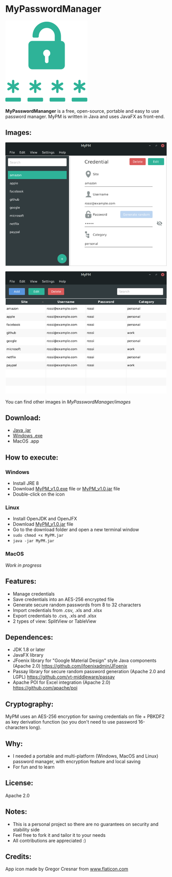 # MyPasswordManager

![GitHub Logo](/images/logo.png)

**MyPasswordMananger** is a free, open-source, portable and easy to use password manager.
MyPM is written in Java and uses JavaFX as front-end.

## Images:
![GitHub Logo](/images/splitView.png)

![GitHub Logo](/images/tableView.png)

You can find other images in *MyPasswordManager/images*

## Download:
* [Java .jar](https://github.com/davidecocca/MyPasswordManager/releases/download/v1.0/MyPM_v1.0.jar)
* [Windows .exe](https://github.com/davidecocca/MyPasswordManager/releases/download/v1.0/MyPM_v1.0.exe)
* MacOS .app

## How to execute:

### Windows
* Install JRE 8
* Download [MyPM_v1.0.exe](https://github.com/davidecocca/MyPasswordManager/releases/download/v1.0/MyPM_v1.0.jar) file or [MyPM_v1.0.jar](https://github.com/davidecocca/MyPasswordManager/releases/download/v1.0/MyPM_v1.0.exe) file
* Double-click on the icon

### Linux
* Install OpenJDK and OpenJFX
* Download [MyPM_v1.0.jar](https://github.com/davidecocca/MyPasswordManager/releases/download/v1.0/MyPM_v1.0.jar) file
* Go to the download folder and open a new terminal window
* <code>sudo chmod +x MyPM.jar</code>
* <code>java -jar MyPM.jar </code>

### MacOS
*Work in progress*

## Features:
* Manage credentials
* Save credentials into an AES-256 encrypted file
* Generate secure random passwords from 8 to 32 characters
* Import credentials from .csv, .xls and .xlsx
* Export credentials to .cvs, .xls and .xlsx
* 2 types of view: SplitView or TableView

## Dependences:
* JDK 1.8 or later
* JavaFX library
* JFoenix library for "Google Material Design" style Java components (Apache 2.0)
https://github.com/jfoenixadmin/JFoenix
* Passay library for secure random password generation (Apache 2.0 and LGPL)
https://github.com/vt-middleware/passay
* Apache POI for Excel integration (Apache 2.0)
https://github.com/apache/poi

## Cryptography:
MyPM uses an AES-256 encryption for saving credentials on file + PBKDF2 as key derivation function (so you don't need to use password 16-characters long).

## Why:
* I needed a portable and multi-platform (Windows, MacOS and Linux) password manager, with encryption feature and local saving
* For fun and to learn

## License:
Apache 2.0

## Notes:
* This is a personal project so there are no guarantees on security and stability side
* Feel free to fork it and tailor it to your needs
* All contributions are appreciated :)

## Credits:
App icon made by Gregor Cresnar from www.flaticon.com

